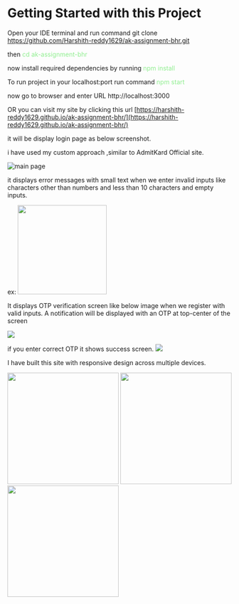 # Getting Started with this Project

Open your IDE terminal and run command git clone https://github.com/Harshith-reddy1629/ak-assignment-bhr.git

then <span style="color: lightgreen"> cd ak-assignment-bhr<span>

now install required dependencies by running <span style="color: lightgreen"> npm install<span>

To run project in your localhost:port run command<span style="color: lightgreen"> npm start <span>

now go to browser and enter URL http://localhost:3000

OR you can visit my site by clicking this url [https://harshith-reddy1629.github.io/ak-assignment-bhr/](https://harshith-reddy1629.github.io/ak-assignment-bhr/)

it will be display login page as below screenshot.

i have used my custom approach ,similar to AdmitKard Official site.

<img src='https://res.cloudinary.com/reddyimgs/image/upload/v1695720651/Screenshot_2023-09-26_145906_sqhoho.png' alt='main page' >

it displays error messages with small text when we enter invalid inputs like characters other than numbers and less than 10 characters and empty inputs.

ex:
<img src='https://res.cloudinary.com/reddyimgs/image/upload/v1695720976/Screenshot_2023-09-26_150549_siodkr.png' height='200'>

It displays OTP verification screen like below image when we register with valid inputs. A notification will be displayed with an OTP at top-center of the screen

<img src='https://res.cloudinary.com/reddyimgs/image/upload/v1695720651/Screenshot_2023-09-26_145941_boijqb.png' />

if you enter correct OTP it shows success screen.
<img src='https://res.cloudinary.com/reddyimgs/image/upload/v1695720650/Screenshot_2023-09-26_150001_q5qzhb.png' />

I have built this site with responsive design across multiple devices.

<img src='https://res.cloudinary.com/reddyimgs/image/upload/v1695721765/Screenshot_2023-09-26_151808_cqm04m.png' width='250'>
<img src='https://res.cloudinary.com/reddyimgs/image/upload/v1695721765/Screenshot_2023-09-26_151832_ldcicq.png' width='250'>
<img src='https://res.cloudinary.com/reddyimgs/image/upload/v1695721764/Screenshot_2023-09-26_151902_u7xkvo.png' width='250'>
